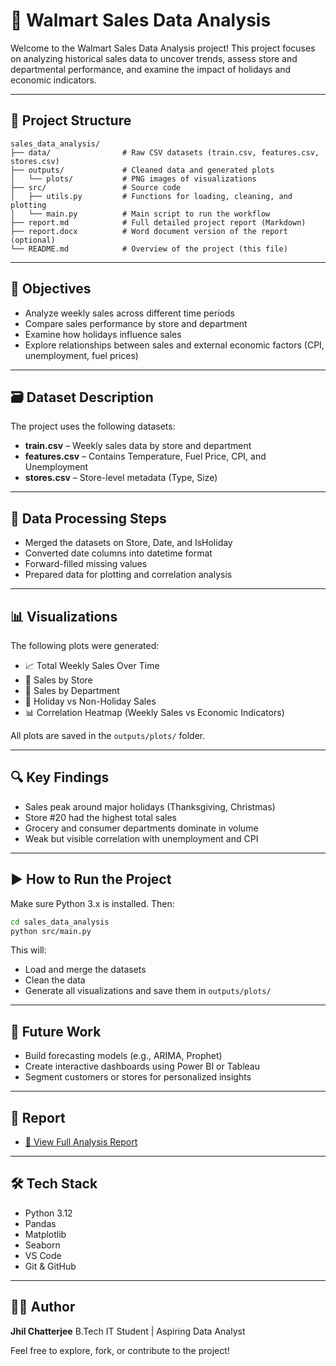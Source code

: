 # 🛒 Walmart Sales Data Analysis

Welcome to the Walmart Sales Data Analysis project! This project focuses on analyzing historical sales data to uncover trends, assess store and departmental performance, and examine the impact of holidays and economic indicators.

---

## 📁 Project Structure

```
sales_data_analysis/
├── data/                # Raw CSV datasets (train.csv, features.csv, stores.csv)
├── outputs/             # Cleaned data and generated plots
│   └── plots/           # PNG images of visualizations
├── src/                 # Source code
│   ├── utils.py         # Functions for loading, cleaning, and plotting
│   └── main.py          # Main script to run the workflow
├── report.md            # Full detailed project report (Markdown)
├── report.docx          # Word document version of the report (optional)
└── README.md            # Overview of the project (this file)
```

---

## 🎯 Objectives

* Analyze weekly sales across different time periods
* Compare sales performance by store and department
* Examine how holidays influence sales
* Explore relationships between sales and external economic factors (CPI, unemployment, fuel prices)

---

## 🗃️ Dataset Description

The project uses the following datasets:

* **train.csv** – Weekly sales data by store and department
* **features.csv** – Contains Temperature, Fuel Price, CPI, and Unemployment
* **stores.csv** – Store-level metadata (Type, Size)

---

## 🧹 Data Processing Steps

* Merged the datasets on Store, Date, and IsHoliday
* Converted date columns into datetime format
* Forward-filled missing values
* Prepared data for plotting and correlation analysis

---

## 📊 Visualizations

The following plots were generated:

* 📈 Total Weekly Sales Over Time
* 🏪 Sales by Store
* 🧩 Sales by Department
* 🎉 Holiday vs Non-Holiday Sales
* 📊 Correlation Heatmap (Weekly Sales vs Economic Indicators)

All plots are saved in the `outputs/plots/` folder.

---

## 🔍 Key Findings

* Sales peak around major holidays (Thanksgiving, Christmas)
* Store #20 had the highest total sales
* Grocery and consumer departments dominate in volume
* Weak but visible correlation with unemployment and CPI

---

## ▶️ How to Run the Project

Make sure Python 3.x is installed. Then:

```bash
cd sales_data_analysis
python src/main.py
```

This will:

* Load and merge the datasets
* Clean the data
* Generate all visualizations and save them in `outputs/plots/`

---

## 🧠 Future Work

* Build forecasting models (e.g., ARIMA, Prophet)
* Create interactive dashboards using Power BI or Tableau
* Segment customers or stores for personalized insights

---

## 📜 Report

* [📄 View Full Analysis Report](report.md)

---

## 🛠 Tech Stack

* Python 3.12
* Pandas
* Matplotlib
* Seaborn
* VS Code
* Git & GitHub

---

## 👩‍💻 Author

**Jhil Chatterjee**
B.Tech IT Student | Aspiring Data Analyst

Feel free to explore, fork, or contribute to the project!

